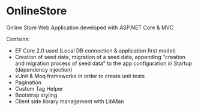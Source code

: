 # OnlineStore
Online Store Web Application developed with ASP.NET Core &amp; MVC

Contains:
* EF Core 2.0 used (Local DB connection & application first model)
* Creation of seed data, migration of a seed data, appending "creation and migration process of seed data"  to the app configuration in Startup (dependency injection)
* xUnit & Moq frameworks in order to create unit tests
* Pagination
* Custom Tag Helper
* Bootstrap styling
* Client side library management with LibMan

